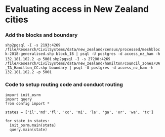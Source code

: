 # Evaluating access in New Zealand cities


### Add the blocks and boundary
`shp2pgsql -I -s 2193:4269 /file/Research/CivilSystems/data/new_zealand/census/processed/meshblock-2018-generalised.shp block_18 | psql -U postgres -d access_nz_ham -h 132.181.102.2 -p 5001`
`shp2pgsql -I -s 27200:4269 /file/Research/CivilSystems/data/new_zealand/hamilton/council_zones/UA_TA_Hamilton_CC.shp boundary | psql -U postgres -d access_nz_ham -h 132.181.102.2 -p 5001`


### Code to setup routing code and conduct routing
```
import init_osrm
import query
from config import *

states = ['il','md','fl', 'co', 'mi', 'la', 'ga', 'or', 'wa', 'tx']

for state in states:
  init_osrm.main(state)
  query.main(state)
```
